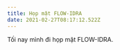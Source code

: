 ```yaml
---
title: Họp mặt FLOW-IDRA
date: 2021-02-27T08:17:12.522Z
---
```


Tối nay mình đi họp mặt FLOW-IDRA.
